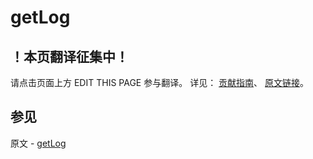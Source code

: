 # getLog

## ！本页翻译征集中！

请点击页面上方 EDIT THIS PAGE 参与翻译。
详见：
[贡献指南]( https://github.com/JinMuInfo/MongoDB-Manual-zh/blob/master/CONTRIBUTING.md )、
[原文链接](  https://docs.mongodb.com/manual/reference/command/getLog/  )。

## 参见

原文 - [getLog]( https://docs.mongodb.com/manual/reference/command/getLog/ )

